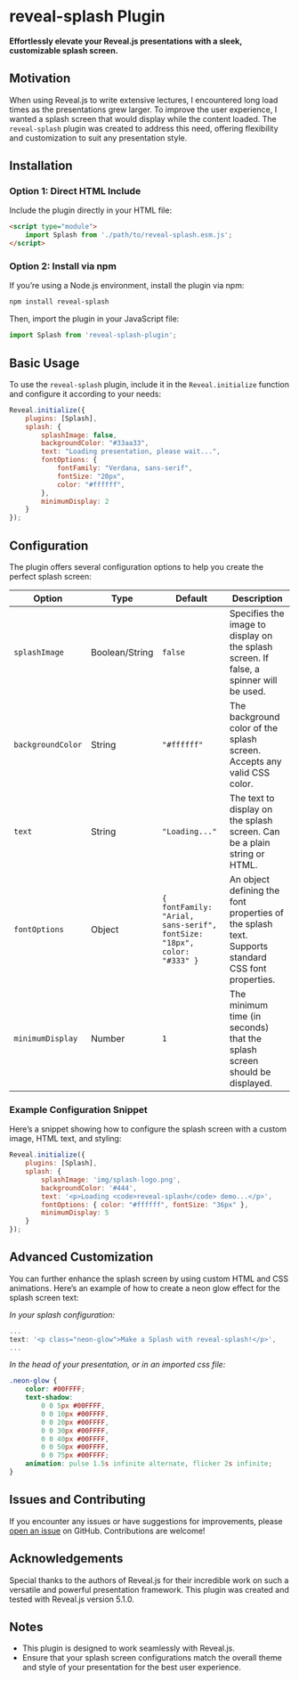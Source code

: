 # reveal-splash Plugin

**Effortlessly elevate your Reveal.js presentations with a sleek, customizable splash screen.**

## Motivation

When using Reveal.js to write extensive lectures, I encountered long load times as the presentations grew larger. To improve the user experience, I wanted a splash screen that would display while the content loaded. The `reveal-splash` plugin was created to address this need, offering flexibility and customization to suit any presentation style.

## Installation

### Option 1: Direct HTML Include

Include the plugin directly in your HTML file:

```html
<script type="module">
    import Splash from './path/to/reveal-splash.esm.js';
</script>
```

### Option 2: Install via npm

If you’re using a Node.js environment, install the plugin via npm:

```sh
npm install reveal-splash
```

Then, import the plugin in your JavaScript file:

```javascript
import Splash from 'reveal-splash-plugin';
```

## Basic Usage

To use the `reveal-splash` plugin, include it in the `Reveal.initialize` function and configure it according to your needs:

```javascript
Reveal.initialize({
    plugins: [Splash],
    splash: {
        splashImage: false,
        backgroundColor: "#33aa33",
        text: "Loading presentation, please wait...",
        fontOptions: {
            fontFamily: "Verdana, sans-serif",
            fontSize: "20px",
            color: "#ffffff",
        },
        minimumDisplay: 2
    }
});
```

## Configuration

The plugin offers several configuration options to help you create the perfect splash screen:

| Option             | Type            | Default                                         | Description                                                                                 |
|--------------------|-----------------|-------------------------------------------------|---------------------------------------------------------------------------------------------|
| `splashImage`      | Boolean/String  | `false`                                         | Specifies the image to display on the splash screen. If false, a spinner will be used.      |
| `backgroundColor`  | String          | `"#ffffff"`                                     | The background color of the splash screen. Accepts any valid CSS color.                     |
| `text`             | String          | `"Loading..."`                                  | The text to display on the splash screen. Can be a plain string or HTML.                    |
| `fontOptions`      | Object          | `{ fontFamily: "Arial, sans-serif", fontSize: "18px", color: "#333" }` | An object defining the font properties of the splash text. Supports standard CSS font properties. |
| `minimumDisplay`   | Number          | `1`                                             | The minimum time (in seconds) that the splash screen should be displayed.                   |

### Example Configuration Snippet

Here’s a snippet showing how to configure the splash screen with a custom image, HTML text, and styling:

```javascript
Reveal.initialize({
    plugins: [Splash],
    splash: {
        splashImage: 'img/splash-logo.png',
        backgroundColor: '#444',
        text: '<p>Loading <code>reveal-splash</code> demo...</p>',
        fontOptions: { color: "#ffffff", fontSize: "36px" },
        minimumDisplay: 5
    }
});
```

## Advanced Customization

You can further enhance the splash screen by using custom HTML and CSS animations. Here’s an example of how to create a neon glow effect for the splash screen text:

*In your splash configuration:*

```javascript
...
text: '<p class="neon-glow">Make a Splash with reveal-splash!</p>',
...
```

*In the head of your presentation, or in an imported css file:*

```css
.neon-glow {
    color: #00FFFF;
    text-shadow: 
        0 0 5px #00FFFF,
        0 0 10px #00FFFF,
        0 0 20px #00FFFF,
        0 0 30px #00FFFF,
        0 0 40px #00FFFF,
        0 0 50px #00FFFF,
        0 0 75px #00FFFF;
    animation: pulse 1.5s infinite alternate, flicker 2s infinite;
}
```

## Issues and Contributing

If you encounter any issues or have suggestions for improvements, please [open an issue](https://github.com/yourprofile/reveal-splash/issues) on GitHub. Contributions are welcome!

## Acknowledgements

Special thanks to the authors of Reveal.js for their incredible work on such a versatile and powerful presentation framework. This plugin was created and tested with Reveal.js version 5.1.0.

## Notes

- This plugin is designed to work seamlessly with Reveal.js.
- Ensure that your splash screen configurations match the overall theme and style of your presentation for the best user experience.
